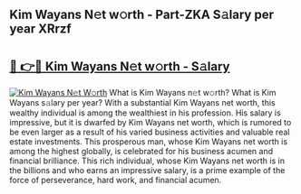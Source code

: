 ## Kim Wayans N𝚎t w𝚘rth - Part-ZKA S𝚊lary per year XRrzf

# <h2><a href="http://gc2z9gv.nevu.top/?p=Kim+Wayans">🔗 👉🔴 Kim Wayans N𝚎t w𝚘rth - S𝚊lary</a></h2>

[![Kim Wayans N𝚎t W𝚘rth](https://i.imgur.com/Oavwk0R.jpeg)](http://gc2z9gv.nevu.top/?p=Kim+Wayans)
What is Kim Wayans n𝚎t w𝚘rth? What is Kim Wayans s𝚊lary per year?
With a substantial Kim Wayans net worth, this wealthy individual is among the wealthiest in his profession. His salary is impressive, but it is dwarfed by Kim Wayans net worth, which is rumored to be even larger as a result of his varied business activities and valuable real estate investments. This prosperous man, whose Kim Wayans net worth is among the highest globally, is celebrated for his business acumen and financial brilliance. This rich individual, whose Kim Wayans net worth is in the billions and who earns an impressive salary, is a prime example of the force of perseverance, hard work, and financial acumen.
